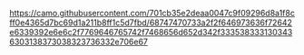 https://camo.githubusercontent.com/701cb35e2deaa0047c9f09296d8a1f8cff0e4365d7bc69d1a211b8ff1c5d7fbd/68747470733a2f2f646973636f72642e6339392e6e6c2f7769646765742f7468656d652d342f3335383331303436303138373038323736332e706e67
